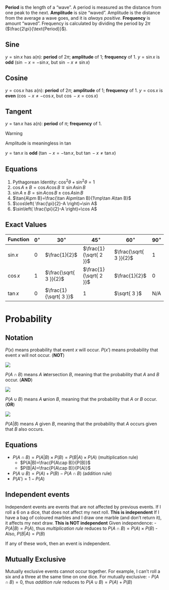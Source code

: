 **Period** is the length of a “wave”. A period is measured as the distance from one peak to the next. **Amplitude** is size “waved”. Amplitude is the distance from the average a wave goes, and it is *always positive*. **Frequency** is amount “waved”. Frequency is calculated by dividing the period by $2\pi$ ($\frac{2\pi}{\text{Period}}$).

## Sine

$y=\sin x$ has a(n): **period** of $2\pi$; **amplitude** of $1$; **frequency** of 1. $y=\sin x$ is **odd** ($\sin -x=-\sin x$, but $\sin -x\neq \sin x$)

## Cosine

$y=\cos x$ has a(n): **period** of $2\pi$; **amplitude** of $1$; **frequency** of 1. $y=\cos x$ is **even** ($\cos -x\neq-\cos x$, but $\cos -x= \cos x$)
## Tangent

$y=\tan x$ has a(n): **period** of $\pi$; **frequency** of $1$. 

>[!WARNING]
>Amplitude is meaningless in tan

$y=\tan x$ is **odd** ($\tan -x=-\tan x$, but $\tan -x\neq\tan x$)

## Equations

1. Pythagorean Identity: $\cos^{2}\theta+\sin^{2}\theta=1$
2. $\cos{A\pm B}=\cos{A}\cos{B}\mp\sin{A}\sin{B}$
3. $\sin{A\pm B}=\sin{A}\cos{B}\pm\cos{A}\sin{B}$
4. $\tan{A\pm B}=\frac{\tan A\pm\tan B}{1\mp\tan A\tan B}$
5. $\cos\left( \frac{\pi}{2}-A \right)=\sin A$
6. $\sin\left( \frac{\pi}{2}-A \right)=\cos A$

## Exact Values

Function | $0^{\circ}$ | $30^{\circ}$ | $45^{\circ}$ | $60^{\circ}$ | $90^{\circ}$
--- | --- | --- | --- | --- | ---
$\sin x$ | $0$ | $\frac{1}{2}$ | $\frac{1}{\sqrt{ 2 }}$ | $\frac{\sqrt{ 3 }}{2}$ | $1$
$\cos x$ | $1$ | $\frac{\sqrt{ 3 }}{2}$ | $\frac{1}{\sqrt{ 2 }}$ | $\frac{1}{2}$ | $0$
$\tan x$ | $0$ | $\frac{1}{\sqrt{ 3 }}$ | $1$ | $\sqrt{ 3 }$ | N/A

# Probability

## Notation

$P(x)$ means probability that event $x$ will occur. $P(x')$ means probability that event $x$ will not occur. (**NOT**)

<img src="https://mint-garden.netlify.app/assets/A-prime.png" style="max-width:100%;height:auto">

$P(A\cap B)$ means $A$ i**n**tersection $B$, meaning that the probability that $A$ and $B$ occur. (**AND**)

<img src="https://mint-garden.netlify.app/assets/A-cap-B.png" style="max-width:100%;height:auto">

$P(A\cup B)$ means $A$ **u**nion $B$, meaning that the probability that $A$ or $B$ occur. (**OR**)

<img src="https://mint-garden.netlify.app/assets/A-cup-B.png" style="max-width:100%;height:auto">

$P(A|B)$ means $A$ given $B$, meaning that the probability that $A$ occurs given that $B$ also occurs.

## Equations

- $P(A\cap B)=P(A|B)\times P(B)=P(B|A)\times P(A)$ (multiplication rule)
	- $P(A|B)=\frac{P(A\cap B)}{P(B)}$
	- $P(B|A)=\frac{P(A\cap B)}{P(A)}$
- $P(A\cup B)=P(A)+P(B)-P(A\cap B)$ (addition rule)
- $P(A')=1-P(A)$

## Independent events

Independent events are events that are not affected by previous events. If I roll a 6 on a dice, that does not affect my next roll. **This is independent** If I have a bag of coloured marbles and I draw one marble (and don’t return it), it affects my next draw. **This is NOT independent** Given independence:
	- $P(A|B)=P(A)$, thus *multiplication rule* reduces to $P(A\cap B)=P(A)\times P(B)$
	- Also, $P(B|A)=P(B)$

If any of these work, then an event is independent.

## Mutually Exclusive

Mutually exclusive events cannot occur together. For example, I can’t roll a six and a three at the same time on one dice. For mutually exclusive:
	- $P(A\cap B)=0$, thus *addition rule* reduces to $P(A\cup B)=P(A)+P(B)$